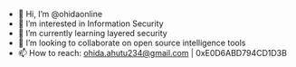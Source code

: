 - 👋 Hi, I’m @ohidaonline
- 👀 I’m interested in Information Security
- 🌱 I’m currently learning layered security
- 💞️ I’m looking to collaborate on open source intelligence tools
- 📫 How to reach: ohida.ahutu234@gmail.com | 0xE0D6ABD794CD1D3B


<!---
ohidaonline/ohidaonline is a ✨ special ✨ repository because its `README.md` (this file) appears on your GitHub profile.
You can click the Preview link to take a look at your changes.
--->
